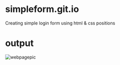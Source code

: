 # simpleform.git.io
Creating simple login form using html &amp; css positions
# output
![webpagepic](https://github.com/Shanawaz002/simpleform.git.io/assets/135978935/53082e0d-11fb-4a76-8b40-fb6992fce034)
